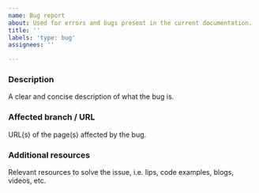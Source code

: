 ```yaml
---
name: Bug report
about: Used for errors and bugs present in the current documentation.
title: ''
labels: 'type: bug'
assignees: ''

---
```


### Description
A clear and concise description of what the bug is.

### Affected branch / URL
URL(s) of the page(s) affected by the bug.

### Additional resources
Relevant resources to solve the issue, i.e. lips, code examples, blogs, videos, etc.